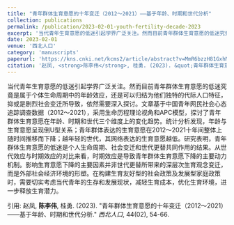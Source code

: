 ```yaml
---
title: "青年群体生育意愿的十年变迁（2012～2021）——基于年龄、时期和世代分析"
collection: publications
permalink: /publication/2023-02-01-youth-fertility-decade-2023
excerpt: '当代青年生育意愿的低迷引起学界广泛关注。然而目前青年群体生育意愿的低迷究竟是属于个体生命周期中的年龄效应，还是可以归结为他们独特的代际人口特征，抑或是剧烈社会变迁所导致，依然需要深入探讨。文章基于中国青年网民社会心态追踪调查数据（2012～2021），采用生命历程理论视角和APC模型，探讨了青年群体生育意愿在年龄、时期和世代三个维度上的变化趋势。统计分析发现，年龄与生育意愿呈现倒U型关系；青年群体表达的生育意愿在2012～2021十年间整体上随时间推移而下降；越年轻的世代，其网络表达的生育意愿越低。研究表明，青年群体生育意愿的低迷是个人生命周期、社会变迁和世代更替共同作用的结果。从世代效应与时期效应的对比来看，时期效应是导致青年群体生育意愿下降的主要动力机制。影响生育意愿下降的主要因素并非世代更替所带来的深层次生育观念变迁，而是外部社会经济环境的形塑。在构建生育友好型的社会政策及发展型家庭政策时，需要切实考虑当代青年的生存和发展现状，减轻生育成本，优化生育环境，进一步释放生育潜力。'
date: 2023-02-01
venue: '西北人口'
category: 'manuscripts'
paperurl: 'https://kns.cnki.net/kcms2/article/abstract?v=MmR6bzzH81GxhMWv0mIxvK0RFsogVmSZJ6dxZOzE9Vu2GecZC0u2BY4cWHlE99hfM39V2WahKyFXSNYCHpcRSljfH8FC6Y3yfSBe27ZHd72AspZF9be7Aax7Bopef6tOF3sAoSu-eVSXXU3YA-WScFMci2W4fGvB&uniplatform=NZKPT&language=CHS'
citation: '赵凤, <strong>陈李伟</strong>, 桂勇. (2023). &quot;青年群体生育意愿的十年变迁（2012～2021）——基于年龄、时期和世代分析.&quot; <em>西北人口</em>, 44(02), 54-66.'
---
```

当代青年生育意愿的低迷引起学界广泛关注。然而目前青年群体生育意愿的低迷究竟是属于个体生命周期中的年龄效应，还是可以归结为他们独特的代际人口特征，抑或是剧烈社会变迁所导致，依然需要深入探讨。文章基于中国青年网民社会心态追踪调查数据（2012～2021），采用生命历程理论视角和APC模型，探讨了青年群体生育意愿在年龄、时期和世代三个维度上的变化趋势。统计分析发现，年龄与生育意愿呈现倒U型关系；青年群体表达的生育意愿在2012～2021十年间整体上随时间推移而下降；越年轻的世代，其网络表达的生育意愿越低。研究表明，青年群体生育意愿的低迷是个人生命周期、社会变迁和世代更替共同作用的结果。从世代效应与时期效应的对比来看，时期效应是导致青年群体生育意愿下降的主要动力机制。影响生育意愿下降的主要因素并非世代更替所带来的深层次生育观念变迁，而是外部社会经济环境的形塑。在构建生育友好型的社会政策及发展型家庭政策时，需要切实考虑当代青年的生存和发展现状，减轻生育成本，优化生育环境，进一步释放生育潜力。

引用: 赵凤, <strong>陈李伟</strong>, 桂勇. (2023). &quot;青年群体生育意愿的十年变迁（2012～2021）——基于年龄、时期和世代分析.&quot; <em>西北人口</em>, 44(02), 54-66.